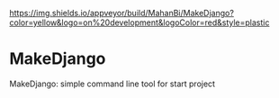 https://img.shields.io/appveyor/build/MahanBi/MakeDjango?color=yellow&logo=on%20development&logoColor=red&style=plastic

# MakeDjango
 
MakeDjango: simple command line tool for start project
